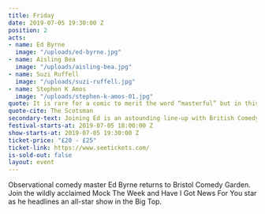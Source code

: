 ```yaml
---
title: Friday
date: 2019-07-05 19:30:00 Z
position: 2
acts:
- name: Ed Byrne
  image: "/uploads/ed-byrne.jpg"
- name: Aisling Bea
  image: "/uploads/aisling-bea.jpg"
- name: Suzi Ruffell
  image: "/uploads/suzi-ruffell.jpg"
- name: Stephen K Amos
  image: "/uploads/stephen-k-amos-01.jpg"
quote: It is rare for a comic to merit the word “masterful” but in this case it is no overstatement
quote-cite: The Scotsman
secondary-text: Joining Ed is an astounding line-up with British Comedy Award winner and 8 Out Of 10 Cats Team Captain Aisling Bea, Live At The Apollo’s flawless stand-up machine Suzi Ruffell and globe-trotting laughter-master Stephen K Amos as host.
festival-starts-at: 2019-07-05 18:00:00 Z
show-starts-at: 2019-07-05 19:30:00 Z
ticket-price: "£20 - £25"
ticket-link: https://www.seetickets.com/
is-sold-out: false
layout: event
---
```


Observational comedy master Ed Byrne returns to Bristol Comedy Garden. Join the wildly acclaimed Mock The Week and Have I Got News For You star as he headlines an all-star show in the Big Top.